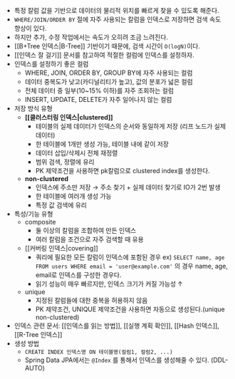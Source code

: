 - 특정 칼럼 값을 기반으로 데이터의 물리적 위치를 빠르게 찾을 수 있도록 해준다.
- `WHERE/JOIN/ORDER BY` 절에 자주 사용되는 칼럼을 인덱스로 저장하면 검색 속도 향상이 있다.
- 하지만 추가, 수정 작업에서는 속도가 오히려 조금 느려진다.
- [[B+Tree 인덱스|B-Tree]] 기반이기 때문에, 검색 시간이 `O(logN)`이다.
- [[인덱스 잘 걸기]] 문서를 참고하여 적절한 컬럼에 인덱스를 설정하자.
- 인덱스를 설정하기 좋은 컬럼
    - WHERE, JOIN, ORDER BY, GROUP BY에 자주 사용되는 컬럼
    - 데이터 중복도가 낮고(카디널리티가 높고), 값의 분포가 넓은 컬럼
    - 전체 데이터 중 일부(10~15% 이하)를 자주 조회하는 컬럼
    - INSERT, UPDATE, DELETE가 자주 일어나지 않는 컬럼
- 저장 방식 유형
    - **[[클러스터링 인덱스|clustered]]**
        - 테이블의 실제 데이터가 인덱스의 순서와 동일하게 저장 (리프 노드가 실제 데이터)
        - 한 테이블에 1개만 생성 가능, 테이블 내에 같이 저장
        - 데이터 삽입/삭제시 전체 재정렬
        - 범위 검색, 정렬에 유리
        - PK 제약조건을 사용하면 pk칼럼으로 clustered index를 생성한다.
    - **non-clustered**
        - 인덱스에 주소만 저장 → 주소 찾기 + 실제 데이터 찾기로 IO가 2번 발생
        - 한 테이블에 여러개 생성 가능
        - 특정 값 검색에 유리
- 특성/기능 유형
    - composite
        - 둘 이상의 칼럼을 조합하여 만든 인덱스
        - 여러 칼럼을 조건으로 자주 검색할 때 유용
    - [[커버링 인덱스|covering]]
        - 쿼리에 필요한 모든 칼럼이 인덱스에 포함된 경우
        ex) `SELECT name, age FROM users WHERE email = 'user@example.com'` 의 경우 name, age, email로 인덱스를 구성한 경우다.
        - 읽기 성능이 매우 빠르지만, 인덱스 크기가 커질 가능성 ↑
    - unique
        - 지정된 칼럼들에 대한 중복을 허용하지 않음
        - PK 제약조건, UNIQUE 제약조건을 사용하면 자동으로 생성된다.(unique non-clustered)
- 인덱스 관련 문서: [[인덱스를 읽는 방법]], [[실행 계획 확인]], [[Hash 인덱스]], [[R-Tree 인덱스]]
- 생성 방법
    - `CREATE INDEX 인덱스명 ON 테이블명(컬럼1, 컬럼2, ...)`
    - Spring Data JPA에서는 `@Index` 를 통해서 인덱스를 생성해줄 수 있다. (DDL-AUTO)